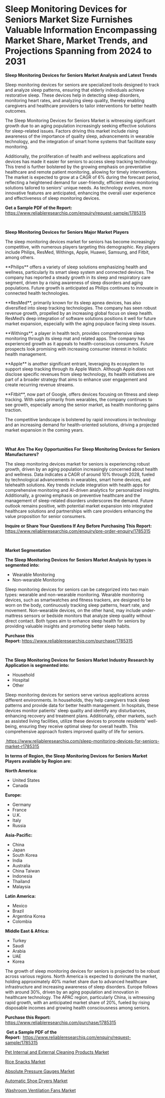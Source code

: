 <p><h1>Sleep Monitoring Devices for Seniors Market Size Furnishes Valuable Information Encompassing Market Share, Market Trends, and Projections Spanning from 2024 to 2031</h1></p><p><strong>Sleep Monitoring Devices for Seniors Market Analysis and Latest Trends</strong></p>
<p><p>Sleep monitoring devices for seniors are specialized tools designed to track and analyze sleep patterns, ensuring that elderly individuals achieve restorative sleep. These devices help in detecting sleep disorders, monitoring heart rates, and analyzing sleep quality, thereby enabling caregivers and healthcare providers to tailor interventions for better health outcomes. </p><p>The Sleep Monitoring Devices for Seniors Market is witnessing significant growth due to an aging population increasingly seeking effective solutions for sleep-related issues. Factors driving this market include rising awareness of the importance of quality sleep, advancements in wearable technology, and the integration of smart home systems that facilitate easy monitoring. </p><p>Additionally, the proliferation of health and wellness applications and devices has made it easier for seniors to access sleep tracking technology. This trend is further bolstered by the growing emphasis on preventative healthcare and remote patient monitoring, allowing for timely interventions. The market is expected to grow at a CAGR of 6% during the forecast period, reflecting a heightened demand for user-friendly, efficient sleep monitoring solutions tailored to seniors' unique needs. As technology evolves, more innovative features are anticipated, enhancing the overall user experience and effectiveness of sleep monitoring devices.</p></p>
<p><strong>Get a Sample PDF of the Report:&nbsp;</strong> <a href="https://www.reliableresearchiq.com/enquiry/request-sample/1785315?utm_campaign=1260&utm_medium=2&utm_source=Github&utm_content=ia&utm_term=08102024&utm_id=sleep-monitoring-devices-for-seniors">https://www.reliableresearchiq.com/enquiry/request-sample/1785315</a></p>
<p>&nbsp;</p>
<p><strong>Sleep Monitoring Devices for Seniors Major Market Players</strong></p>
<p><p>The sleep monitoring devices market for seniors has become increasingly competitive, with numerous players targeting this demographic. Key players include Philips, ResMed, Withings, Apple, Huawei, Samsung, and Fitbit, among others.</p><p>**Philips** offers a variety of sleep solutions emphasizing health and wellness, particularly its smart sleep system and connected devices. The company has reported a steady growth in its sleep and respiratory care segment, driven by a rising awareness of sleep disorders and aging populations. Future growth is anticipated as Philips continues to innovate in connected health technologies.</p><p>**ResMed**, primarily known for its sleep apnea devices, has also diversified into sleep tracking technologies. The company has seen robust revenue growth, propelled by an increasing global focus on sleep health. ResMed’s deep integration of software solutions positions it well for future market expansion, especially with the aging populace facing sleep issues.</p><p>**Withings**, a player in health tech, provides comprehensive sleep monitoring through its sleep mat and related apps. The company has experienced growth as it appeals to health-conscious consumers. Future prospects look promising with increasing consumer interest in holistic health management.</p><p>**Apple** is another significant entrant, leveraging its ecosystem to support sleep tracking through its Apple Watch. Although Apple does not disclose specific revenues from sleep technology, its health initiatives are part of a broader strategy that aims to enhance user engagement and create recurring revenue streams.</p><p>**Fitbit**, now part of Google, offers devices focusing on fitness and sleep tracking. With sales primarily from wearables, the company continues to see growth, especially among the senior market, as health monitoring gains traction.</p><p>The competitive landscape is bolstered by rapid innovations in technology and an increasing demand for health-oriented solutions, driving a projected market expansion in the coming years.</p></p>
<p>&nbsp;</p>
<p><strong>What Are The Key Opportunities For Sleep Monitoring Devices for Seniors Manufacturers?</strong></p>
<p><p>The sleep monitoring devices market for seniors is experiencing robust growth, driven by an aging population increasingly concerned about health and wellness. Data indicates a CAGR of around 10% through 2028, fueled by technological advancements in wearables, smart home devices, and telehealth solutions. Key trends include integration with health apps for comprehensive monitoring and AI-driven analytics for personalized insights. Additionally, a growing emphasis on preventive healthcare and the management of sleep-related disorders underscores the demand. Future outlook remains positive, with potential market expansion into integrated healthcare solutions and partnerships with care providers enhancing the value proposition for senior consumers.</p></p>
<p><strong>Inquire or Share Your Questions If Any Before Purchasing This Report:</strong> <a href="https://www.reliableresearchiq.com/enquiry/pre-order-enquiry/1785315?utm_campaign=1260&utm_medium=2&utm_source=Github&utm_content=ia&utm_term=08102024&utm_id=sleep-monitoring-devices-for-seniors">https://www.reliableresearchiq.com/enquiry/pre-order-enquiry/1785315</a></p>
<p>&nbsp;</p>
<p><strong>Market Segmentation</strong></p>
<p><strong>The Sleep Monitoring Devices for Seniors Market Analysis by types is segmented into:</strong></p>
<p><ul><li>Wearable Monitoring</li><li>Non-wearable Monitoring</li></ul></p>
<p><p>Sleep monitoring devices for seniors can be categorized into two main types: wearable and non-wearable monitoring. Wearable monitoring devices, such as smartwatches and fitness trackers, are designed to be worn on the body, continuously tracking sleep patterns, heart rate, and movement. Non-wearable devices, on the other hand, may include under-mattress sensors or bedside monitors that analyze sleep quality without direct contact. Both types aim to enhance sleep health for seniors by providing valuable insights and promoting better sleep habits.</p></p>
<p><strong>Purchase this Report:&nbsp;</strong><a href="https://www.reliableresearchiq.com/purchase/1785315?utm_campaign=1260&utm_medium=2&utm_source=Github&utm_content=ia&utm_term=08102024&utm_id=sleep-monitoring-devices-for-seniors">https://www.reliableresearchiq.com/purchase/1785315</a></p>
<p>&nbsp;</p>
<p><strong>The Sleep Monitoring Devices for Seniors Market Industry Research by Application is segmented into:</strong></p>
<p><ul><li>Household</li><li>Hospital</li><li>Other</li></ul></p>
<p><p>Sleep monitoring devices for seniors serve various applications across different environments. In households, they help caregivers track sleep patterns and provide data for better health management. In hospitals, these devices monitor patients' sleep quality and identify any disturbances, enhancing recovery and treatment plans. Additionally, other markets, such as assisted living facilities, utilize these devices to promote residents' well-being, ensuring they receive optimal sleep for overall health. This comprehensive approach fosters improved quality of life for seniors.</p></p>
<p><a href="https://www.reliableresearchiq.com/sleep-monitoring-devices-for-seniors-market-r1785315?utm_campaign=1260&utm_medium=2&utm_source=Github&utm_content=ia&utm_term=08102024&utm_id=sleep-monitoring-devices-for-seniors">&nbsp;https://www.reliableresearchiq.com/sleep-monitoring-devices-for-seniors-market-r1785315</a></p>
<p><strong>In terms of Region, the Sleep Monitoring Devices for Seniors Market Players available by Region are:</strong></p>
<p>
    <p> <strong> North America: </strong>
        <ul>
            <li>United States</li>
            <li>Canada</li>
        </ul>
        </p> 
    <p> <strong> Europe: </strong>
        <ul>
            <li>Germany</li>
            <li>France</li>
            <li>U.K.</li>
            <li>Italy</li>
            <li>Russia</li>
        </ul>
        </p> 
    <p> <strong> Asia-Pacific: </strong>
        <ul>
            <li>China</li>
            <li>Japan</li>
            <li>South Korea</li>
            <li>India</li>
            <li>Australia</li>
            <li>China Taiwan</li>
            <li>Indonesia</li>
            <li>Thailand</li>
            <li>Malaysia</li>
        </ul>
        </p> 
    <p> <strong> Latin America: </strong>
        <ul>
            <li>Mexico</li>
            <li>Brazil</li>
            <li>Argentina Korea</li>
            <li>Colombia</li>
        </ul>
        </p> 
    <p> <strong> Middle East & Africa: </strong>
        <ul>
            <li>Turkey</li>
            <li>Saudi</li>
            <li>Arabia</li>
            <li>UAE</li>
            <li>Korea</li>
        </ul>
    </p>
    </p>
<p><p>The growth of sleep monitoring devices for seniors is projected to be robust across various regions. North America is expected to dominate the market, holding approximately 40% market share due to advanced healthcare infrastructure and increasing awareness of sleep disorders. Europe follows with around 30%, driven by an aging population and innovation in healthcare technology. The APAC region, particularly China, is witnessing rapid growth, with an anticipated market share of 20%, fueled by rising disposable incomes and growing health consciousness among seniors.</p></p>
<p><strong>Purchase this Report: </strong><a href="https://www.reliableresearchiq.com/purchase/1785315?utm_campaign=1260&utm_medium=2&utm_source=Github&utm_content=ia&utm_term=08102024&utm_id=sleep-monitoring-devices-for-seniors">https://www.reliableresearchiq.com/purchase/1785315</a></p>
<p>&nbsp;<strong>Get a Sample PDF of the Report:&nbsp;&nbsp;</strong><a href="https://www.reliableresearchiq.com/enquiry/request-sample/1785315?utm_campaign=1260&utm_medium=2&utm_source=Github&utm_content=ia&utm_term=08102024&utm_id=sleep-monitoring-devices-for-seniors">https://www.reliableresearchiq.com/enquiry/request-sample/1785315</a></p>
<p><strong></strong></p>
<p><p><a href="https://github.com/yee75vjfitch/Market-Research-Report-List-1/blob/main/pet-internal-and-external-cleaning-products-market.md?utm_campaign=1260&utm_medium=2&utm_source=Github&utm_content=ia&utm_term=08102024&utm_id=sleep-monitoring-devices-for-seniors">Pet Internal and External Cleaning Products Market</a></p><p><a href="https://issuu.com/reportprime-2/docs/rice-snacks-market-size-2030.pptx_344748d5391459?utm_campaign=1260&utm_medium=2&utm_source=Github&utm_content=ia&utm_term=08102024&utm_id=sleep-monitoring-devices-for-seniors">Rice Snacks Market</a></p><p><a href="https://www.linkedin.com/pulse/absolute-pressure-gauges-market-navigating-challenges-unlocking-w9mkf?utm_campaign=1260&utm_medium=2&utm_source=Github&utm_content=ia&utm_term=08102024&utm_id=sleep-monitoring-devices-for-seniors">Absolute Pressure Gauges Market</a></p><p><a href="https://github.com/newellsvvandeer37/Market-Research-Report-List-1/blob/main/automatic-shoe-dryers-market.md?utm_campaign=1260&utm_medium=2&utm_source=Github&utm_content=ia&utm_term=08102024&utm_id=sleep-monitoring-devices-for-seniors">Automatic Shoe Dryers Market</a></p><p><a href="https://www.linkedin.com/pulse/washroom-ventilation-fans-market-global-insights-regional-rmsjf?utm_campaign=1260&utm_medium=2&utm_source=Github&utm_content=ia&utm_term=08102024&utm_id=sleep-monitoring-devices-for-seniors">Washroom Ventilation Fans Market</a></p></p>